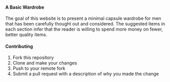 #### A Basic Wardrobe

The goal of this website is to present a minimal capsule wardrobe for men that has been carefully thought out and considered. The suggested items in each section infer that the reader is willing to spend more money on fewer, better quality items.

#### Contributing

1. Fork this repository
2. Clone and make your changes
3. Push to your remote fork
4. Submit a pull request with a description of why you made the change
